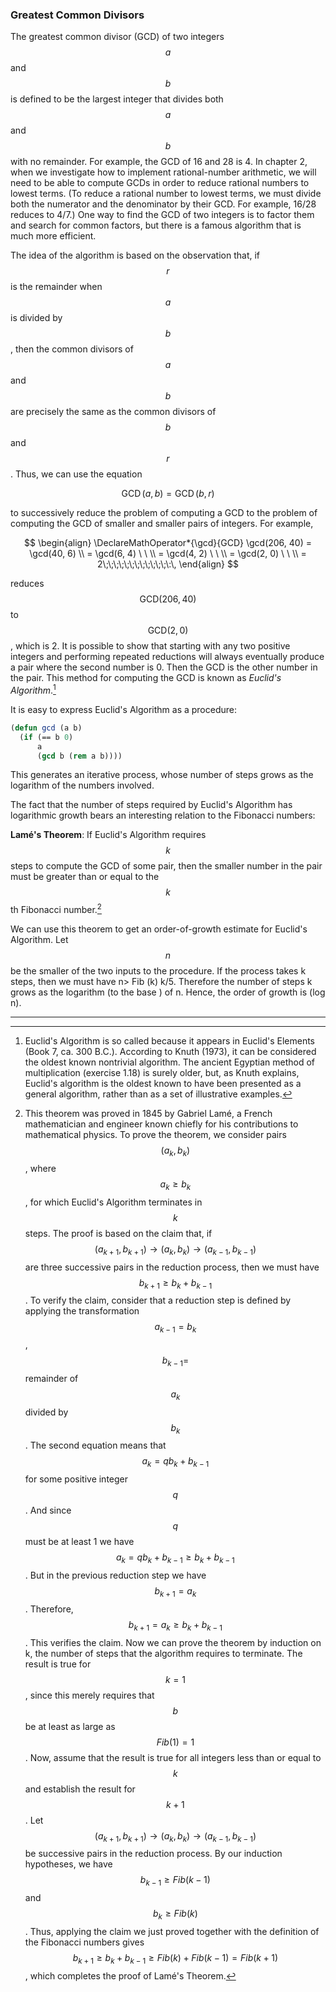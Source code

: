 ### Greatest Common Divisors

The greatest common divisor (GCD) of two integers $$a$$ and $$b$$ is defined to be the largest integer that divides both $$a$$ and $$b$$ with no remainder. For example, the GCD of 16 and 28 is 4. In chapter 2, when we investigate how to implement rational-number arithmetic, we will need to be able to compute GCDs in order to reduce rational numbers to lowest terms. (To reduce a rational number to lowest terms, we must divide both the numerator and the denominator by their GCD. For example, 16/28 reduces to 4/7.) One way to find the GCD of two integers is to factor them and search for common factors, but there is a famous algorithm that is much more efficient.

The idea of the algorithm is based on the observation that, if $$r$$ is the remainder when $$a$$ is divided by $$b$$, then the common divisors of $$a$$ and $$b$$ are precisely the same as the common divisors of $$b$$ and $$r$$. Thus, we can use the equation

$$
\DeclareMathOperator*{\gcd}{GCD}
\gcd(a, b) = \gcd(b, r)
$$

to successively reduce the problem of computing a GCD to the problem of computing the GCD of smaller and smaller pairs of integers. For example,

$$
\begin{align}
\DeclareMathOperator*{\gcd}{GCD}
\gcd(206, 40) = \gcd(40, 6) \\
= \gcd(6, 4) \ \ \\
= \gcd(4, 2) \ \ \\
= \gcd(2, 0) \ \ \\
= 2\;\;\;\;\;\;\;\;\;\;\;\;\:\,
\end{align}
$$

reduces $$\text{GCD}(206,40)$$ to $$\text{GCD}(2,0)$$, which is 2. It is possible to show that starting with any two positive integers and performing repeated reductions will always eventually produce a pair where the second number is 0. Then the GCD is the other number in the pair. This method for computing the GCD is known as *Euclid's Algorithm*.[^1]

It is easy to express Euclid's Algorithm as a procedure: 

```lisp
(defun gcd (a b)
  (if (== b 0)
      a
      (gcd b (rem a b))))
```

This generates an iterative process, whose number of steps grows as the logarithm of the numbers involved.

The fact that the number of steps required by Euclid's Algorithm has logarithmic growth bears an interesting relation to the Fibonacci numbers:

**Lamé's Theorem**: If Euclid's Algorithm requires $$k$$ steps to compute the GCD of some pair, then the smaller number in the pair must be greater than or equal to the $$k$$th Fibonacci number.[^2]

We can use this theorem to get an order-of-growth estimate for Euclid's Algorithm. Let $$n$$ be the smaller of the two inputs to the procedure. If the process takes k steps, then we must have n> Fib (k) k/5. Therefore the number of steps k grows as the logarithm (to the base ) of n. Hence, the order of growth is (log n).

----

[^1]: Euclid's Algorithm is so called because it appears in Euclid's Elements (Book 7, ca. 300 B.C.). According to Knuth (1973), it can be considered the oldest known nontrivial algorithm. The ancient Egyptian method of multiplication (exercise 1.18) is surely older, but, as Knuth explains, Euclid's algorithm is the oldest known to have been presented as a general algorithm, rather than as a set of illustrative examples.

[^2]: This theorem was proved in 1845 by Gabriel Lamé, a French mathematician and engineer known chiefly for his contributions to mathematical physics. To prove the theorem, we consider pairs $$(a_k, b_k)$$, where $$a_k \ge b_k$$, for which Euclid's Algorithm terminates in $$k$$ steps. The proof is based on the claim that, if $$(a_{k+1}, b_{k+1}) \to (a_k, b_k) \to (a_{k-1}, b_{k-1})$$ are three successive pairs in the reduction process, then we must have $$b_{k+1} \ge b_k + b_{k-1}$$. To verify the claim, consider that a reduction step is defined by applying the transformation $$a_{k-1} = b_k$$, $$b_{k-1} = $$ remainder of $$a_k$$ divided by $$b_k$$. The second equation means that $$a_k = qb_k + b_{k-1}$$ for some positive integer $$q$$. And since $$q$$ must be at least 1 we have $$a_k = qb_k + b_{k-1} \ge b_k + b_{k-1}$$. But in the previous reduction step we have $$b_{k+1} = a_k$$. Therefore, $$b_{k+1} = a_k \ge b_k + b_{k-1}$$. This verifies the claim. Now we can prove the theorem by induction on k, the number of steps that the algorithm requires to terminate. The result is true for $$k = 1$$, since this merely requires that $$b$$ be at least as large as $$Fib(1) = 1$$. Now, assume that the result is true for all integers less than or equal to $$k$$ and establish the result for $$k + 1$$. Let $$(a_{k+1}, b_{k+1}) \to (a_k, b_k) \to (a_{k-1}, b_{k-1})$$ be successive pairs in the reduction process. By our induction hypotheses, we have $$b_{k-1} \ge Fib(k - 1)$$ and $$b_k \ge Fib(k)$$. Thus, applying the claim we just proved together with the definition of the Fibonacci numbers gives $$b_{k+1} \ge b_k + b_{k-1} \ge Fib(k) + Fib(k - 1) = Fib(k + 1)$$, which completes the proof of Lamé's Theorem. 






